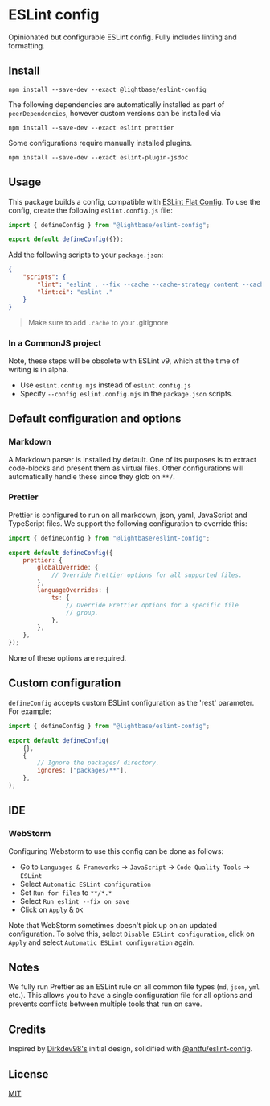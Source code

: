 # ESLint config

Opinionated but configurable ESLint config. Fully includes linting and formatting.

## Install

```shell
npm install --save-dev --exact @lightbase/eslint-config
```

The following dependencies are automatically installed as part of `peerDependencies`,
however custom versions can be installed via

```shell
npm install --save-dev --exact eslint prettier
```

Some configurations require manually installed plugins.

[//]: # "TODO: update example if we have a good one"

```shell
npm install --save-dev --exact eslint-plugin-jsdoc
```

## Usage

This package builds a config, compatible with
[ESLint Flat Config](https://eslint.org/docs/latest/use/configure/configuration-files-new).
To use the config, create the following `eslint.config.js` file:

```js
import { defineConfig } from "@lightbase/eslint-config";

export default defineConfig({});
```

Add the following scripts to your `package.json`:

```json
{
	"scripts": {
		"lint": "eslint . --fix --cache --cache-strategy content --cache-location .cache/eslint/ --color",
		"lint:ci": "eslint ."
	}
}
```

> Make sure to add `.cache` to your .gitignore

### In a CommonJS project

Note, these steps will be obsolete with ESLint v9, which at the time of writing is in
alpha.

- Use `eslint.config.mjs` instead of `eslint.config.js`
- Specify `--config eslint.config.mjs` in the `package.json` scripts.

## Default configuration and options

### Markdown

A Markdown parser is installed by default. One of its purposes is to extract code-blocks
and present them as virtual files. Other configurations will automatically handle these
since they glob on `**/`.

### Prettier

Prettier is configured to run on all markdown, json, yaml, JavaScript and TypeScript
files. We support the following configuration to override this:

```js
import { defineConfig } from "@lightbase/eslint-config";

export default defineConfig({
	prettier: {
		globalOverride: {
			// Override Prettier options for all supported files.
		},
		languageOverrides: {
			ts: {
				// Override Prettier options for a specific file
				// group.
			},
		},
	},
});
```

None of these options are required.

## Custom configuration

`defineConfig` accepts custom ESLint configuration as the 'rest' parameter. For example:

```js
import { defineConfig } from "@lightbase/eslint-config";

export default defineConfig(
	{},
	{
		// Ignore the packages/ directory.
		ignores: ["packages/**"],
	},
);
```

## IDE

### WebStorm

Configuring Webstorm to use this config can be done as follows:

- Go to `Languages & Frameworks` -> `JavaScript` -> `Code Quality Tools` -> `ESLint`
- Select `Automatic ESLint configuration`
- Set `Run for files` to `**/*.*`
- Select `Run eslint --fix on save`
- Click on `Apply` & `OK`

Note that WebStorm sometimes doesn't pick up on an updated configuration. To solve this,
select `Disable ESLint configuration`, click on `Apply` and select
`Automatic ESLint configuration` again.

## Notes

We fully run Prettier as an ESLint rule on all common file types (`md`, `json`, `yml`
etc.). This allows you to have a single configuration file for all options and prevents
conflicts between multiple tools that run on save.

## Credits

Inspired by [Dirkdev98's](https://github.com/dirkdev98) initial design, solidified with
[@antfu/eslint-config](https://github.com/antfu/eslint-config/).

## License

[MIT](./LICENSE)
